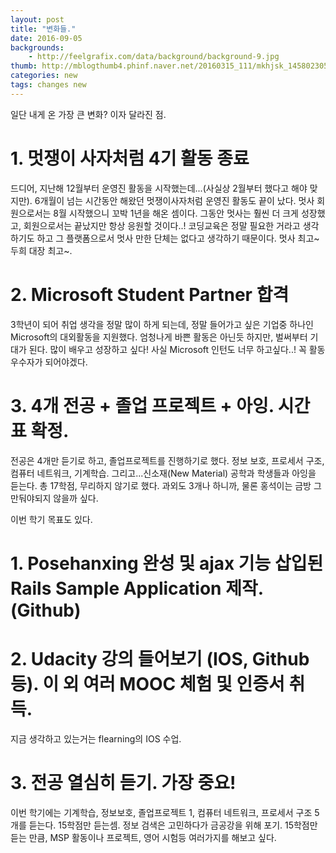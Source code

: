 ```yaml
---
layout: post
title: "변화들."
date: 2016-09-05
backgrounds:
    - http://feelgrafix.com/data/background/background-9.jpg
thumb: http://mblogthumb4.phinf.naver.net/20160315_111/mkhjsk_1458023052522xOxyW_GIF/015.gif?type=w2
categories: new
tags: changes new
---
```


일단 내게 온 가장 큰 변화? 이자 달라진 점.

# 1. 멋쟁이 사자처럼 4기 활동 종료
드디어, 지난해 12월부터 운영진 활동을 시작했는데...(사실상 2월부터 했다고 해야 맞지만). 6개월이 넘는 시간동안 해왔던 멋쟁이사자처럼 운영진 활동도 끝이 났다. 멋사 회원으로서는 8월 시작했으니 꼬박 1년을 해온 셈이다. 그동안 멋사는 훨씬 더 크게 성장했고, 회원으로서는 끝났지만 항상 응원할 것이다..! 코딩교육은 정말 필요한 거라고 생각하기도 하고 그 플랫폼으로서 멋사 만한 단체는 없다고 생각하기 때문이다. 멋사 최고~ 두희 대장 최고~.

# 2. Microsoft Student Partner 합격
3학년이 되어 취업 생각을 정말 많이 하게 되는데, 정말 들어가고 싶은 기업중 하나인 Microsoft의 대외활동을 지원했다. 엄청나게 바쁜 활동은 아닌듯 하지만, 벌써부터 기대가 된다. 많이 배우고 성장하고 싶다! 사실 Microsoft 인턴도 너무 하고싶다..! 꼭 활동 우수자가 되어야겠다.

# 3. 4개 전공 + 졸업 프로젝트 + 아잉. 시간표 확정.
전공은 4개만 듣기로 하고, 졸업프로젝트를 진행하기로 했다. 정보 보호, 프로세서 구조, 컴퓨터 네트워크, 기계학습. 그리고...신소재(New Material) 공학과 학생들과 아잉을 듣는다. 총 17학점, 무리하지 않기로 했다. 과외도 3개나 하니까, 물론 홍석이는 금방 그만둬야되지 않을까 싶다.

이번 학기 목표도 있다.

# 1. Posehanxing 완성 및 ajax 기능 삽입된 Rails Sample Application 제작.(Github)

# 2. Udacity 강의 들어보기 (IOS, Github등). 이 외 여러 MOOC 체험 및 인증서 취득.
지금 생각하고 있는거는 flearning의 IOS 수업.
# 3. 전공 열심히 듣기. 가장 중요!
이번 학기에는 기계학습, 정보보호, 졸업프로젝트 1, 컴퓨터 네트워크, 프로세서 구조 5개를 듣는다. 15학점만 듣는셈. 정보 검색은 고민하다가 금공강을 위해 포기. 15학점만 듣는 만큼, MSP 활동이나 프로젝트, 영어 시험등 여러가지를 해보고 싶다.
